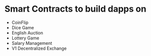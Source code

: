 # Smart Contracts to build dapps on

- CoinFlip
- Dice Game
- English Auction
- Lottery Game
- Salary Management
- V1 Decentralized Exchange

